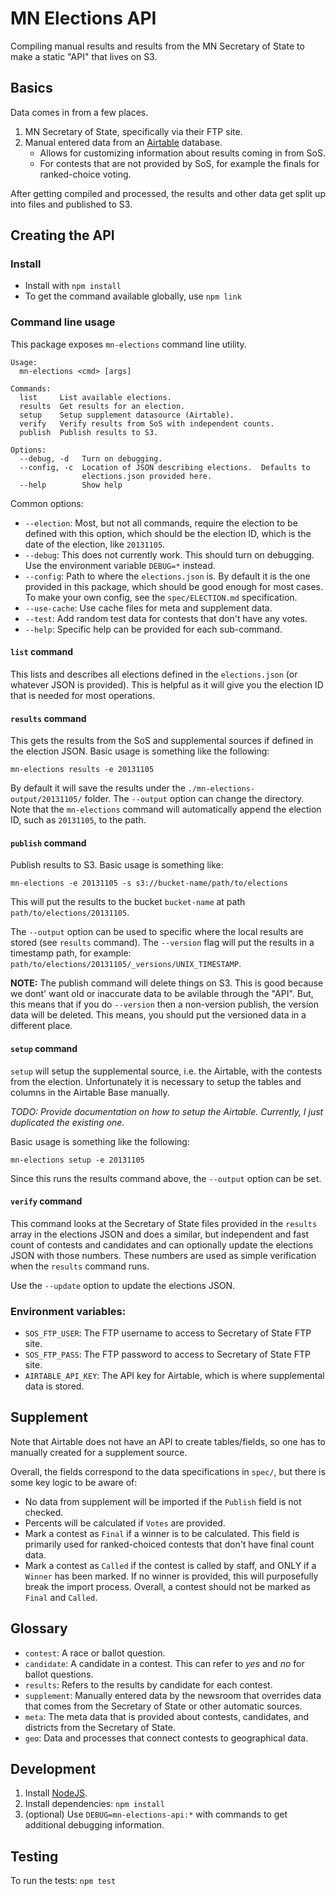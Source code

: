 # MN Elections API

Compiling manual results and results from the MN Secretary of State to make a static "API" that lives on S3.

## Basics

Data comes in from a few places.

1.  MN Secretary of State, specifically via their FTP site.
1.  Manual entered data from an [Airtable](https://airtable.com/) database.
    - Allows for customizing information about results coming in from SoS.
    - For contests that are not provided by SoS, for example the finals for ranked-choice voting.

After getting compiled and processed, the results and other data get split up into files and published to S3.

## Creating the API

### Install

- Install with `npm install`
- To get the command available globally, use `npm link`

### Command line usage

This package exposes `mn-elections` command line utility.

```
Usage:
  mn-elections <cmd> [args]

Commands:
  list     List available elections.
  results  Get results for an election.
  setup    Setup supplement datasource (Airtable).
  verify   Verify results from SoS with independent counts.
  publish  Publish results to S3.

Options:
  --debug, -d   Turn on debugging.
  --config, -c  Location of JSON describing elections.  Defaults to
                elections.json provided here.
  --help        Show help
```

Common options:

- `--election`: Most, but not all commands, require the election to be defined with this option, which should be the election ID, which is the date of the election, like `20131105`.
- `--debug`: This does not currently work. This should turn on debugging. Use the environment variable `DEBUG=*` instead.
- `--config`: Path to where the `elections.json` is. By default it is the one provided in this package, which should be good enough for most cases. To make your own config, see the `spec/ELECTION.md` specification.
- `--use-cache`: Use cache files for meta and supplement data.
- `--test`: Add random test data for contests that don't have any votes.
- `--help`: Specific help can be provided for each sub-command.

#### `list` command

This lists and describes all elections defined in the `elections.json` (or whatever JSON is provided). This is helpful as it will give you the election ID that is needed for most operations.

#### `results` command

This gets the results from the SoS and supplemental sources if defined in the election JSON. Basic usage is something like the following:

```
mn-elections results -e 20131105
```

By default it will save the results under the `./mn-elections-output/20131105/` folder. The `--output` option can change the directory. Note that the `mn-elections` command will automatically append the election ID, such as `20131105`, to the path.

#### `publish` command

Publish results to S3. Basic usage is something like:

```
mn-elections -e 20131105 -s s3://bucket-name/path/to/elections
```

This will put the results to the bucket `bucket-name` at path `path/to/elections/20131105`.

The `--output` option can be used to specific where the local results are stored (see `results` command). The `--version` flag will put the results in a timestamp path, for example: `path/to/elections/20131105/_versions/UNIX_TIMESTAMP`.

**NOTE:** The publish command will delete things on S3. This is good because we dont' want old or inaccurate data to be avilable through the "API". But, this means that if you do `--version` then a non-version publish, the version data will be deleted. This means, you should put the versioned data in a different place.

#### `setup` command

`setup` will setup the supplemental source, i.e. the Airtable, with the contests from the election. Unfortunately it is necessary to setup the tables and columns in the Airtable Base manually.

_TODO: Provide documentation on how to setup the Airtable. Currently, I just duplicated the existing one._

Basic usage is something like the following:

```
mn-elections setup -e 20131105
```

Since this runs the results command above, the `--output` option can be set.

#### `verify` command

This command looks at the Secretary of State files provided in the `results` array in the elections JSON and does a similar, but independent and fast count of contests and candidates and can optionally update the elections JSON with those numbers. These numbers are used as simple verification when the `results` command runs.

Use the `--update` option to update the elections JSON.

### Environment variables:

- `SOS_FTP_USER`: The FTP username to access to Secretary of State FTP site.
- `SOS_FTP_PASS`: The FTP password to access to Secretary of State FTP site.
- `AIRTABLE_API_KEY`: The API key for Airtable, which is where supplemental data is stored.

## Supplement

Note that Airtable does not have an API to create tables/fields, so one has to manually created for a supplement source.

Overall, the fields correspond to the data specifications in `spec/`, but there is some key logic to be aware of:

- No data from supplement will be imported if the `Publish` field is not checked.
- Percents will be calculated if `Votes` are provided.
- Mark a contest as `Final` if a winner is to be calculated. This field is primarily used for ranked-choiced contests that don't have final count data.
- Mark a contest as `Called` if the contest is called by staff, and ONLY if a `Winner` has been marked. If no winner is provided, this will purposefully break the import process. Overall, a contest should not be marked as `Final` and `Called`.

## Glossary

- `contest`: A race or ballot question.
- `candidate`: A candidate in a contest. This can refer to _yes_ and _no_ for ballot questions.
- `results`: Refers to the results by candidate for each contest.
- `supplement`: Manually entered data by the newsroom that overrides data that comes from the Secretary of State or other automatic sources.
- `meta`: The meta data that is provided about contests, candidates, and districts from the Secretary of State.
- `geo`: Data and processes that connect contests to geographical data.

## Development

1.  Install [NodeJS](https://nodejs.org/en/).
1.  Install dependencies: `npm install`
1.  (optional) Use `DEBUG=mn-elections-api:*` with commands to get additional debugging information.

## Testing

To run the tests: `npm test`
